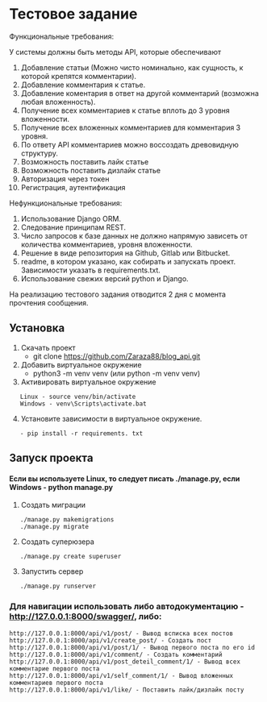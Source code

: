 # Тестовое задание

Функциональные требования:

У системы должны быть методы API, которые обеспечивают
1. Добавление статьи (Можно чисто номинально, как сущность, к которой крепятся комментарии).
2. Добавление комментария к статье.
3. Добавление коментария в ответ на другой комментарий (возможна любая вложенность).
4. Получение всех комментариев к статье вплоть до 3 уровня вложенности.
5. Получение всех вложенных комментариев для комментария 3 уровня.
6. По ответу API комментариев можно воссоздать древовидную структуру.
7. Возможность поставить лайк статье
8. Возможность поставить дизлайк статье
9. Авторизация через токен
10. Регистрация, аутентификация

Нефункциональные требования:
1. Использование Django ORM.
2. Следование принципам REST.
3. Число запросов к базе данных не должно напрямую зависеть от количества комментариев, уровня вложенности.
4. Решение в виде репозитория на Github, Gitlab или Bitbucket.
5. readme, в котором указано, как собирать и запускать проект. Зависимости указать в requirements.txt.
6. Использование свежих версий python и Django.

На реализацию тестового задания отводится 2 дня с момента прочтения сообщения.


## Установка

1. Скачать проект
   - git clone https://github.com/Zaraza88/blog_api.git
2. Добавить виртуальное окружение
   - python3 -m venv venv  (или python -m venv venv)
3. Активировать виртуальное окружение
```
   Linux - source venv/bin/activate
   Windows - venv\Scripts\activate.bat
```
4. Установите зависимости в виртуальное окружение.

```
   - pip install -r requirements. txt
```
## Запуск проекта
#### Если вы используете Linux, то следует писать **./manage.py**, если Windows - **python manage.py**
1. Создать миграции
```
   ./manage.py makemigrations
   ./manage.py migrate
```
2. Создать суперюзера
```
   ./manage.py create superuser
```
3. Запустить сервер
```
   ./manage.py runserver
```
### Для навигации использовать либо автодокументацию - **http://127.0.0.1:8000/swagger/**, либо:
```
http://127.0.0.1:8000/api/v1/post/ - Вывод всписка всех постов
http://127.0.0.1:8000/api/v1/create_post/ - Создать пост
http://127.0.0.1:8000/api/v1/post/1/ - Вывод первого поста по его id
http://127.0.0.1:8000/api/v1/comment/ - Создать комментарий
http://127.0.0.1:8000/api/v1/post_deteil_comment/1/ - Вывод всех комментарие первого поста
http://127.0.0.1:8000/api/v1/self_comment/1/ - Вывод вложенных комментариев первого поста
http://127.0.0.1:8000/api/v1/like/ - Поставить лайк/дизлайк посту
```




